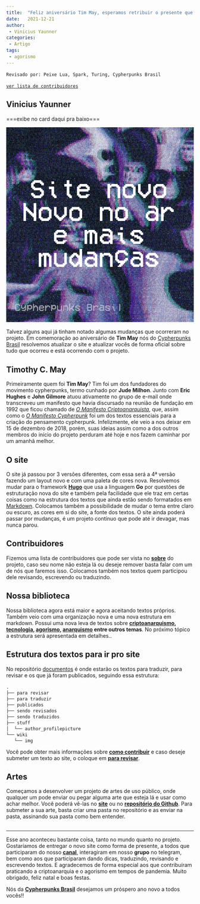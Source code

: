 ```yaml
---
title:  "Feliz aniversário Tim May, esperamos retribuir o presente que nos deu"
date:   2021-12-21
author:
 - Vinicius Yaunner
categories:
 - Artigo
tags:
 - agorismo
---
```

```
Revisado por: Peixe Lua, Spark, Turing, Cypherpunks Brasil
```
[```ver lista de contribuidores```](/about/#contribuidores)

## Vinicius Yaunner

===exibe no card daqui pra baixo===

![media](../stuff/anuncio.png)


Talvez alguns aqui já tinham notado algumas mudanças que ocorreram no projeto. Em comemoração ao aniversário de **Tim May** nós do [Cypherpunks Brasil](https://cypherpunks.com.br/) resolvemos atualizar o site e atualizar vocês de forma oficial sobre tudo que ocorreu e está ocorrendo com o projeto.



## Timothy C. May

Primeiramente quem foi **Tim May**? Tim foi um dos fundadores do movimento cypherpunks, termo cunhado por **Jude Milhon**. Junto com **Eric Hughes** e **John Gilmore** atuou ativamente no grupo de e-mail onde transcreveu um manifesto que havia discursado na reunião de fundação em 1992 que ficou chamado de *[O Manifesto Criptoanarquista](https://cypherpunks.com.br/documentos/o-manifesto-criptoanarquista/)*, que, assim como o *[O Manifesto Cypherpunk](https://cypherpunks.com.br/documentos/o-manifesto-cypherpunk/)* foi um dos textos essenciais para a criação do pensamento cypherpunk. Infelizmente, ele veio a nos deixar em 15 de dezembro de 2018, porém, suas ideias assim como a dos outros membros do início do projeto perduram até hoje e nos fazem caminhar por um amanhã melhor.


## O site

O site já passou por 3 versões diferentes, com essa será a 4ª versão fazendo um layout novo e com uma paleta de cores nova. Resolvemos mudar para o framework **[Hugo](https://gohugo.io/)** que usa a linguagem **Go** por questões de estruturação nova do site e também pela facilidade que ele traz em certas coisas como na estrutura dos textos que ainda estão sendo formatados em [Markdown](https://www.markdownguide.org/getting-started/). Colocamos também a possibilidade de mudar o tema entre claro ou escuro, as cores em si do site, a fonte dos textos. O site ainda poderá passar por mudanças, é um projeto contínuo que pode até ir devagar, mas nunca parou.


## Contribuidores

Fizemos uma lista de contribuidores que pode ser vista no **[sobre](https://cypherpunks.com.br/about/)** do projeto, caso seu nome não esteja lá ou deseje remover basta falar com um de nós que faremos isso. Colocamos também nos textos quem participou dele revisando, escrevendo ou traduzindo.

## Nossa biblioteca

Nossa biblioteca agora está maior e agora aceitando textos próprios. Também veio com uma organização nova e uma nova estrutura em markdown. Possui uma nova leva de textos sobre **[criptoanarquismo](https://cypherpunks.com.br/tags/criptoanarquia/), [tecnologia](https://cypherpunks.com.br/tags/tecnologia/), [agorismo](https://cypherpunks.com.br/tags/agorismo/), [anarquismo](https://cypherpunks.com.br/tags/anarquismo/) entre outros temas**. No próximo tópico a estrutura será apresentada em detalhes..


## Estrutura dos textos para ir pro site

No repositório [documentos](https://github.com/cypherpunksbr/documentos) é onde estarão os textos para traduzir, para revisar e os que já foram publicados, seguindo essa estrutura:
```
.
├── para revisar
├── para traduzir
├── publicados
├── sendo revisados
├── sendo traduzidos
├── stuff
│  └── author_profilepicture
└── wiki
   └── img
```
Você pode obter mais informações sobre **[como contribuir](https://github.com/cypherpunksbr/documentos/blob/main/CONTRIBUIR.md)** e caso deseje submeter um texto ao site, o coloque em **[para revisar](https://github.com/cypherpunksbr/documentos/tree/main/para%20revisar)**.


## Artes

Começamos a desenvolver um projeto de artes de uso público, onde qualquer um pode enviar ou pegar alguma arte que esteja lá e usar como achar melhor. Você poderá vê-las no **[site](https://cypherpunks.com.br/artes/)** ou no **[repositório do Github](https://github.com/cypherpunksbr/artes)**. Para submeter a sua arte, basta criar uma pasta no repositório e as enviar na pasta, assinando sua pasta como bem entender.

## 
---
Esse ano aconteceu bastante coisa, tanto no mundo quanto no projeto. Gostaríamos de entregar o novo site como forma de presente, a todos que participaram do nosso **[canal](https://t.me/CypherpunksBrasil)**, interagiram em nosso **grupo** no telegram, bem como aos que participaram dando dicas, traduzindo, revisando e escrevendo textos. E agradecemos de forma especial aos que contribuíram praticando a criptoanarquia e o agorismo em tempos de pandemia. Muito obrigado, feliz natal e boas festas. 

Nós da **[Cypherpunks Brasil](https://cypherpunks.com.br/)** desejamos um próspero ano novo a todos vocês!!

